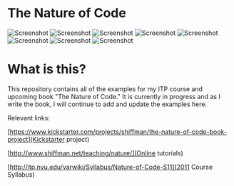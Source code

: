 # The Nature of Code

![Screenshot](http://www.shiffman.net/images/noc/1.jpg) ![Screenshot](http://www.shiffman.net/images/noc/2.jpg) ![Screenshot](http://www.shiffman.net/images/noc/3.jpg) ![Screenshot](http://www.shiffman.net/images/noc/4.jpg) ![Screenshot](http://www.shiffman.net/images/noc/5.jpg) ![Screenshot](http://www.shiffman.net/images/noc/6.jpg) ![Screenshot](http://www.shiffman.net/images/noc/7.jpg) ![Screenshot](http://www.shiffman.net/images/noc/8.jpg)

# What is this?

This repository contains all of the examples for my ITP course and upcoming book "The Nature of Code."  It is currently in progress and as I write the book, I will continue to add and update the examples here. 

Relevant links:

[https://www.kickstarter.com/projects/shiffman/the-nature-of-code-book-project](Kickstarter project)

[http://www.shiffman.net/teaching/nature/](Online tutorials)

[http://itp.nyu.edu/varwiki/Syllabus/Nature-of-Code-S11](2011 Course Syllabus)
